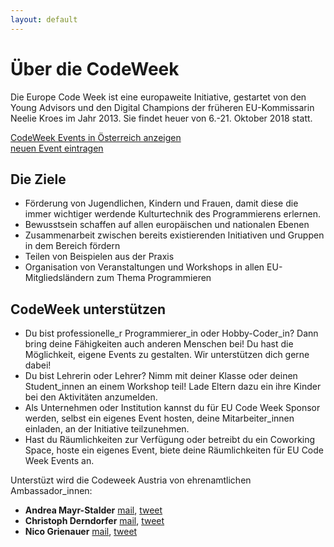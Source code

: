```yaml
---
layout: default
---
```


# Über die CodeWeek
Die Europe Code Week  ist eine europaweite Initiative, gestartet von den Young Advisors und den Digital Champions der früheren EU-Kommissarin Neelie Kroes im Jahr 2013. Sie findet heuer von 6.-21. Oktober 2018 statt.

[CodeWeek Events in Österreich anzeigen](http://events.codeweek.eu/search/?country_code=AT&past=no) <br />
[neuen Event eintragen](http://events.codeweek.eu/add/)


## Die Ziele
*   Förderung von Jugendlichen, Kindern und Frauen, damit diese die immer wichtiger werdende Kulturtechnik des Programmierens erlernen.
*   Bewusstsein schaffen auf allen europäischen und nationalen Ebenen
*   Zusammenarbeit zwischen bereits existierenden Initiativen und Gruppen in dem Bereich fördern
*   Teilen von Beispielen aus der Praxis
*   Organisation von Veranstaltungen und Workshops in allen EU-Mitgliedsländern zum Thema Programmieren

## CodeWeek unterstützen

*   Du bist professionelle_r Programmierer_in oder Hobby-Coder_in? Dann bring deine Fähigkeiten auch anderen Menschen bei! Du hast die Möglichkeit, eigene Events zu gestalten. Wir unterstützen dich gerne dabei!
*   Du bist Lehrerin oder Lehrer? Nimm mit deiner Klasse oder deinen Student_innen an einem Workshop teil! Lade Eltern dazu ein ihre Kinder bei den Aktivitäten anzumelden.
*   Als Unternehmen oder Institution kannst du für EU Code Week Sponsor werden, selbst ein eigenes Event hosten, deine Mitarbeiter_innen einladen, an der Initiative teilzunehmen.
*   Hast du Räumlichkeiten zur Verfügung oder betreibt du ein Coworking Space, hoste ein eigenes Event, biete deine Räumlichkeiten für EU Code Week Events an.

Unterstüzt wird die Codeweek Austria von ehrenamtlichen Ambassador_innen:

*   **Andrea Mayr-Stalder** <a href="mailto:info@codeweek.at">mail</a>, <a href="https://twitter.com/turtlestitch">tweet</a>
*   **Christoph Derndorfer** <a href="mailto:christoph@derndorfer.eu">mail</a>, <a href="https://www.twitter.com/random_musings">tweet</a>
*   **Nico Grienauer** <a href="mailto:nico@grienauer.com">mail</a>, <a href="https://www.twitter.com/grienauer">tweet</a>
